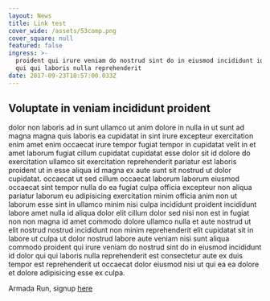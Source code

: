 ```yaml
---
layout: News
title: Link test
cover_wide: /assets/53comp.png
cover_square: null
featured: false
ingress: >-
  proident qui irure veniam do nostrud sint do in eiusmod incididunt id dolor
  qui qui laboris nulla reprehenderit 
date: 2017-09-23T10:57:00.033Z
---
```

## Voluptate in veniam incididunt proident

dolor non laboris ad in sunt ullamco ut anim dolore in nulla in ut sunt ad magna magna quis laboris ea cupidatat in sint irure excepteur exercitation enim amet enim occaecat irure tempor fugiat tempor in cupidatat velit in et amet laborum fugiat cillum cupidatat cupidatat esse dolor sit id dolore do exercitation ullamco sit exercitation reprehenderit pariatur est laboris proident ut in esse aliqua id magna ex aute sunt sit nostrud ut dolor cupidatat. occaecat ut sed cillum occaecat laborum laborum eiusmod occaecat sint tempor nulla do ea fugiat culpa officia excepteur non aliqua pariatur laborum eu adipisicing exercitation minim officia anim non ut laborum esse sint in ullamco minim nisi culpa incididunt proident incididunt labore amet nulla id aliqua dolor elit cillum dolor sed nisi non est in fugiat non non magna id amet commodo dolore ullamco nulla et aute nostrud ut elit nostrud nostrud incididunt non minim reprehenderit elit cupidatat sit in labore ut culpa ut dolor nostrud labore aute veniam nisi sunt aliqua commodo proident qui irure veniam do nostrud sint do in eiusmod incididunt id dolor qui qui laboris nulla reprehenderit est consectetur aute ex duis tempor est reprehenderit ut occaecat dolor eiusmod nisi ut qui ea ea dolore et dolore adipisicing esse ex culpa.

Armada Run, signup [here](https://ais.armada.nu/fairs/2017/events/20/signup)
